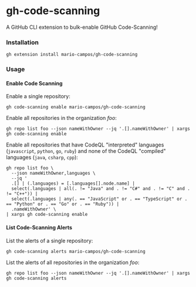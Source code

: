 # gh-code-scanning

A GitHub CLI extension to bulk-enable GitHub Code-Scanning!

### Installation

```shell
gh extension install mario-campos/gh-code-scanning
```

### Usage
#### Enable Code Scanning

Enable a single repository:

```shell
gh code-scanning enable mario-campos/gh-code-scanning
```

Enable all repositories in the organization _foo_:

```shell
gh repo list foo --json nameWithOwner --jq '.[].nameWithOwner' | xargs gh code-scanning enable
```

Enable all repositories that have CodeQL "interpreted" languages (`javascript`, `python`, `go`, `ruby`) and none of the CodeQL "compiled" languages (`java`, `csharp`, `cpp`):

```shell
gh repo list foo \
  --json nameWithOwner,languages \
  --jq '
  .[] | (.languages) = [.languages[].node.name] |
  select(.languages | all(. != "Java" and . != "C#" and . != "C" and . != "C++")) |
  select(.languages | any(. == "JavaScript" or . == "TypeScript" or . == "Python" or . == "Go" or . == "Ruby")) |
  .nameWithOwner' \
| xargs gh code-scanning enable
```

#### List Code-Scanning Alerts

List the alerts of a single repository:

```shell
gh code-scanning alerts mario-campos/gh-code-scanning
```

List the alerts of all repositories in the organization _foo_:

```shell
gh repo list foo --json nameWithOwner --jq '.[].nameWithOwner' | xargs gh code-scanning alerts
```

